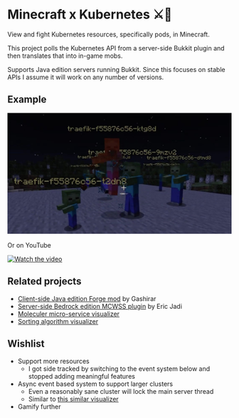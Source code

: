 # Minecraft x Kubernetes ⚔️🧱

View and fight Kubernetes resources, specifically pods, in Minecraft.

This project polls the Kubernetes API from a server-side Bukkit plugin and then translates that into in-game mobs.

Supports Java edition servers running Bukkit. Since this focuses on stable
APIs I assume it will work on any number of versions.

## Example

![Screenshot](screenshot.jpg)

Or on YouTube

[![Watch the video](https://i.ytimg.com/vi/kg9tNtemkbE/hqdefault.jpg)](https://www.youtube.com/watch?v=kg9tNtemkbE)

## Related projects

- [Client-side Java edition Forge mod](https://github.com/gashirar/KubeChaosCraftMod?files=1) by Gashirar
- [Server-side Bedrock edition MCWSS plugin](https://github.com/erjadi/kubecraftadmin) by Eric Jadi
- [Moleculer micro-service visualizer](https://github.com/OutdatedVersion/minecraft-moleculer-visualizer)
- [Sorting algorithm visualizer](https://github.com/OutdatedVersion/minecraft-sorting-visualization)

## Wishlist

- Support more resources
  - I got side tracked by switching to the event system below and stopped adding meaningful features
- Async event based system to support larger clusters
  - Even a reasonably sane cluster will lock the main server thread
  - Similar to [this similar visualizer](https://github.com/OutdatedVersion/minecraft-moleculer-visualizer/blob/be64bdc0162d761cb8b22129de2bce107d2adda7/src/main/kotlin/com/outdatedversion/moleculer/visualizer/moleculer/MoleculerBridge.kt#L117)
- Gamify further
